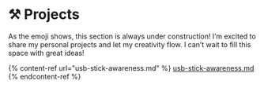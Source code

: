 # ⚒️ Projects

As the emoji shows, this section is always under construction! I’m excited to share my personal projects and let my creativity flow. I can’t wait to fill this space with great ideas!

{% content-ref url="usb-stick-awareness.md" %}
[usb-stick-awareness.md](usb-stick-awareness.md)
{% endcontent-ref %}

